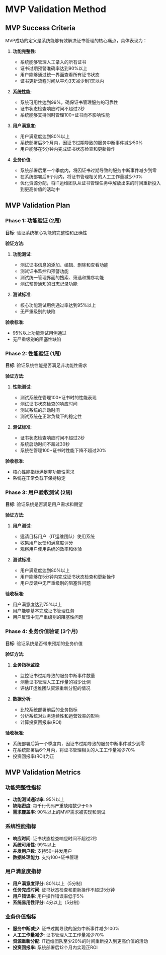 # MVP Validation Method

## MVP Success Criteria

MVP成功的定义是系统能够有效解决证书管理的核心痛点，具体表现为：

1. **功能完整性**:
   - 系统能够管理人工录入的所有证书
   - 证书过期预警准确率达到90%以上
   - 用户能够通过统一界面查看所有证书状态
   - 证书更新流程时间从平均3天减少到1天以内

2. **系统性能**:
   - 系统可用性达到99%，确保证书管理服务的可靠性
   - 证书状态检查响应时间不超过2秒
   - 系统能够支持同时管理100+证书而不影响性能

3. **用户满意度**:
   - 用户满意度达到80%以上
   - 系统部署后3个月内，因证书过期导致的服务中断事件减少50%
   - 用户能够在5分钟内完成证书状态检查和更新操作

4. **业务价值**:
   - 系统部署后第一个季度内，将因证书过期导致的服务中断事件减少到零
   - 在系统部署后6个月内，将证书管理相关的人工工作量减少70%
   - 优化资源分配，将IT运维团队从证书管理任务中解放出来的时间重新投入到更高价值的活动中

## MVP Validation Plan

### Phase 1: 功能验证 (2周)

**目标**: 验证系统核心功能的完整性和正确性

**验证方法**:
1. **功能测试**:
   - 测试证书信息的添加、编辑、删除和查看功能
   - 测试证书监控和预警功能
   - 测试统一管理界面的搜索、筛选和排序功能
   - 测试预警通知的日志记录功能

2. **测试标准**:
   - 核心功能测试用例通过率达到95%以上
   - 无严重级别的缺陷

**验收标准**:
- 95%以上功能测试用例通过
- 无严重级别的阻塞性缺陷

### Phase 2: 性能验证 (1周)

**目标**: 验证系统性能是否满足非功能性需求

**验证方法**:
1. **性能测试**:
   - 测试系统在管理100+证书时的性能表现
   - 测试证书状态检查的响应时间
   - 测试系统的启动时间
   - 测试系统在正常负载下的稳定性

2. **测试标准**:
   - 证书状态检查响应时间不超过2秒
   - 系统启动时间不超过30秒
   - 系统在管理100+证书时性能下降不超过20%

**验收标准**:
- 核心性能指标满足非功能性需求
- 系统在正常负载下保持稳定

### Phase 3: 用户验收测试 (2周)

**目标**: 验证系统是否满足用户需求和期望

**验证方法**:
1. **用户测试**:
   - 邀请目标用户（IT运维团队）使用系统
   - 收集用户反馈和满意度评分
   - 观察用户使用系统的效率和体验

2. **测试标准**:
   - 用户满意度达到80%以上
   - 用户能够在5分钟内完成证书状态检查和更新操作
   - 用户反馈中无严重级别的阻塞性问题

**验收标准**:
- 用户满意度达到75%以上
- 用户能够基本完成证书管理任务
- 用户反馈中无严重级别的阻塞性问题

### Phase 4: 业务价值验证 (3个月)

**目标**: 验证系统是否带来预期的业务价值

**验证方法**:
1. **业务指标监控**:
   - 监控证书过期导致的服务中断事件数量
   - 测量证书管理人工工作量的减少比例
   - 评估IT运维团队资源重新分配的情况

2. **数据分析**:
   - 比较系统部署前后的业务指标
   - 分析系统对业务连续性和运营效率的影响
   - 计算投资回报率(ROI)

**验收标准**:
- 系统部署后第一个季度内，因证书过期导致的服务中断事件减少到零
- 在系统部署后6个月内，将证书管理相关的人工工作量减少70%
- 投资回报率(ROI)为正

## MVP Validation Metrics

### 功能完整性指标

- **功能测试通过率**: 95%以上
- **缺陷密度**: 每千行代码严重缺陷数少于0.5
- **需求覆盖率**: 90%以上的MVP需求被实现和测试

### 系统性能指标

- **响应时间**: 证书状态检查响应时间不超过2秒
- **系统可用性**: 99%以上
- **并发用户数**: 支持50+并发用户
- **数据处理能力**: 支持100+证书管理

### 用户满意度指标

- **用户满意度评分**: 80%以上（5分制）
- **任务完成时间**: 证书状态检查和更新操作不超过5分钟
- **用户错误率**: 用户操作错误率低于5%
- **系统易用性评分**: 4分以上（5分制）

### 业务价值指标

- **服务中断减少**: 证书过期导致的服务中断事件减少100%
- **人工工作量减少**: 证书管理人工工作量减少70%
- **资源重新分配**: IT运维团队至少20%的时间重新投入到更高价值的活动
- **投资回报率**: 系统部署后12个月内实现正ROI